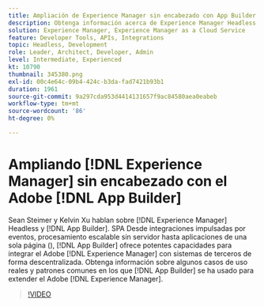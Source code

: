 ```yaml
---
title: Ampliación de Experience Manager sin encabezado con App Builder
description: Obtenga información acerca de Experience Manager Headless y Adobe App Builder. AEM SPA Integrar la integración con sistemas de terceros, desde integraciones impulsadas por eventos, procesamiento escalable sin servidor hasta aplicaciones de una sola página ().
solution: Experience Manager, Experience Manager as a Cloud Service
feature: Developer Tools, APIs, Integrations
topic: Headless, Development
role: Leader, Architect, Developer, Admin
level: Intermediate, Experienced
kt: 10790
thumbnail: 345380.png
exl-id: 00c4e64c-09b4-424c-b3da-fad7421b93b1
duration: 1961
source-git-commit: 9a297cda953d4414131657f9ac84580aea0eabeb
workflow-type: tm+mt
source-wordcount: '86'
ht-degree: 0%

---
```


# Ampliando [!DNL Experience Manager] sin encabezado con el Adobe [!DNL App Builder]

Sean Steimer y Kelvin Xu hablan sobre [!DNL Experience Manager] Headless y [!DNL App Builder]. SPA Desde integraciones impulsadas por eventos, procesamiento escalable sin servidor hasta aplicaciones de una sola página (), [!DNL App Builder] ofrece potentes capacidades para integrar el Adobe [!DNL Experience Manager] con sistemas de terceros de forma descentralizada. Obtenga información sobre algunos casos de uso reales y patrones comunes en los que [!DNL App Builder] se ha usado para extender el Adobe [!DNL Experience Manager].

>[!VIDEO](https://video.tv.adobe.com/v/345380/?quality=12&learn=on)

